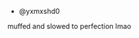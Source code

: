 - @yxmxshd0

muffed and slowed to perfection lmao

<!---
yxmxshd0/yxmxshd0 is a ✨ special ✨ repository because its `README.md` (this file) appears on your GitHub profile.
You can click the Preview link to take a look at your changes.
--->

